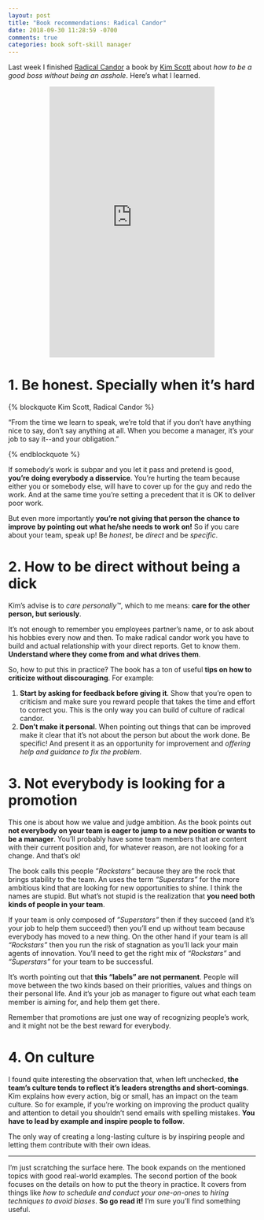 ```yaml
---
layout: post
title: "Book recommendations: Radical Candor"
date: 2018-09-30 11:28:59 -0700
comments: true
categories: book soft-skill manager
---
```


Last week I finished [Radical Candor][1] a book by [Kim Scott][2] about _how to be a good boss without being an asshole_. Here’s what I learned.

<!--more-->

<iframe type="text/html" width="336" height="550" frameborder="0" allowfullscreen style="margin: auto; display: block; max-width:100%" src="https://read.amazon.com/kp/card?asin=B01KTIEFEE&preview=inline&linkCode=kpe&ref_=cm_sw_r_kb_dp_IcxSBbZDBE91M" ></iframe>

# 1.  Be honest. Specially when it’s hard

{% blockquote Kim Scott, Radical Candor %}

“From the time we learn to speak, we’re told that if you don’t have anything nice to say, don’t say anything at all. When you become a manager, it’s your job to say it--and your obligation.”

{% endblockquote %}

If somebody’s work is subpar and you let it pass and pretend is good, **you’re doing everybody a disservice**. You’re hurting the team because either you or somebody else, will have to cover up for the guy and redo the work. And at the same time you’re setting a precedent that it is OK to deliver poor work. 

But even more importantly **you’re not giving that person the chance to improve by pointing out what he/she needs to work on!** So if you care about your team, speak up! Be _honest_, be _direct_ and be _specific_.

# 2. How to be direct without being a dick

Kim’s advise is to _care personally™_, which to me means: **care for the other person, but seriously**. 

It’s not enough to remember you employees partner’s name, or to ask about his hobbies every now and then. To make radical candor work you have to build and actual relationship with your direct reports. Get to know them. **Understand where they come from and what drives them**.

So, how to put this in practice? The book has a ton of useful **tips on how to criticize without discouraging**. For example: 

1. **Start by asking for feedback before giving it**. Show that you’re open to criticism and make sure you reward people that takes the time and effort to correct you. This is the only way you can build of culture of radical candor.
2. **Don’t make it personal**. When pointing out things that can be improved make it clear that it’s not about the person but about the work done. Be specific! And present it as an opportunity for improvement and _offering help and guidance to fix the problem_.

# 3. Not everybody is looking for  a promotion

This one is about how we value and judge ambition. As the book points out **not everybody on your team is eager to jump to a new position or wants to be a manager**. You’ll probably have some team members that are content with their current position and, for whatever reason, are not looking for a change. And that’s ok! 

The book calls this people _”Rockstars”_ because they are the rock that brings stability to the team. An uses the term _“Superstars”_ for the more ambitious kind that are looking for new opportunities to shine. I think the names are stupid. But what’s not stupid is the realization that **you need both kinds of people in your team**. 

If your team is only composed of _”Superstars”_ then if they succeed (and it’s your job to help them succeed!) then you’ll end up without team because everybody has moved to a new thing. On the other hand if your team is all _“Rockstars”_ then you run the risk of stagnation as you’ll lack your main agents of innovation. You’ll need to get the right mix of _“Rockstars”_ and _“Superstars”_ for your team to be successful.

It’s worth pointing out that **this “labels” are not permanent**. People will move between the two kinds based on their priorities, values and things on their personal life. And it’s your job as manager to figure out what each team member is aiming for, and help them get there. 

Remember that promotions are just one way of recognizing people’s work, and it might not be the best reward for everybody.

# 4. On culture

I found quite interesting the observation that, when left unchecked, **the team’s culture tends to reflect it’s leaders strengths and short-comings**. Kim explains  how every action, big or small, has an impact on the team culture. So for example, if you’re working on improving the product quality and attention to detail you shouldn’t send emails with spelling mistakes. **You have to lead by example and inspire people to follow**.

The only way of creating a long-lasting culture is by inspiring people and letting them contribute with their own ideas.

---- 

I’m just scratching the surface here. The book expands on the mentioned topics with good real-world examples. The second portion of the book focuses on the details on how to put the theory in practice. It covers from things like _how to schedule and conduct your one-on-ones_ to _hiring techniques to avoid biases_. **So go read it!** I’m sure you’ll find something useful.

[1]:	https://www.amazon.com/Radical-Candor-Kim-Scott/dp/B01MY574EE/ref=sr_1_1?ie=UTF8&qid=1538332470&sr=8-1&keywords=radical+candor
[2]:	https://www.kimmalonescott.com/